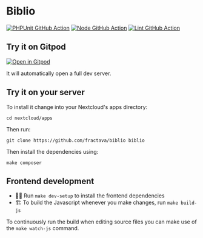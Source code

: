# Biblio

[![PHPUnit GitHub Action](https://github.com/fractava/biblio/workflows/PHPUnit/badge.svg)](https://github.com/nextcloud/app-tutorial/actions?query=workflow%3APHPUnit)
[![Node GitHub Action](https://github.com/fractava/biblio/workflows/Node/badge.svg)](https://github.com/nextcloud/app-tutorial/actions?query=workflow%3ANode)
[![Lint GitHub Action](https://github.com/fractava/biblio/workflows/Lint/badge.svg)](https://github.com/nextcloud/app-tutorial/actions?query=workflow%3ALint)

## Try it on Gitpod
[![Open in Gitpod](https://gitpod.io/button/open-in-gitpod.svg)](https://gitpod.io/#https://github.com/fractava/biblio/)

It will automatically open a full dev server.

## Try it on your server
To install it change into your Nextcloud's apps directory:

    cd nextcloud/apps

Then run:

    git clone https://github.com/fractava/biblio biblio

Then install the dependencies using:

    make composer

## Frontend development

- 👩‍💻 Run `make dev-setup` to install the frontend dependencies
- 🏗 To build the Javascript whenever you make changes, run `make build-js`

To continuously run the build when editing source files you can make use of the `make watch-js` command.
